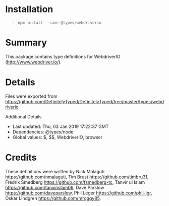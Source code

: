 # Installation
> `npm install --save @types/webdriverio`

# Summary
This package contains type definitions for WebdriverIO (http://www.webdriver.io/).

# Details
Files were exported from https://github.com/DefinitelyTyped/DefinitelyTyped/tree/master/types/webdriverio

Additional Details
 * Last updated: Thu, 03 Jan 2019 17:22:37 GMT
 * Dependencies: @types/node
 * Global values: $, $$, WebdriverIO, browser

# Credits
These definitions were written by Nick Malaguti <https://github.com/nmalaguti>, Tim Brust <https://github.com/timbru31>, Fredrik Smedberg <https://github.com/fsmedberg-tc>, Tanvir ul Islam <https://github.com/tanvirislam06>, Dave Parslow <https://github.com/daveparslow>, Phil Leger <https://github.com/phil-lgr>, Oskar Lindgren <https://github.com/mroggy85>.
